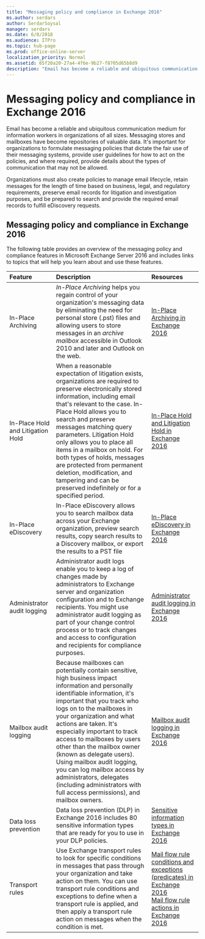 ```yaml
---
title: "Messaging policy and compliance in Exchange 2016"
ms.author: serdars
author: SerdarSoysal
manager: serdars
ms.date: 6/8/2018
ms.audience: ITPro
ms.topic: hub-page
ms.prod: office-online-server
localization_priority: Normal
ms.assetid: 65f20a20-27a4-4f6e-9b27-f8705d65b8d9
description: "Email has become a reliable and ubiquitous communication medium for information workers in organizations of all sizes. Messaging stores and mailboxes have become repositories of valuable data. It's important for organizations to formulate messaging policies that dictate the fair use of their messaging systems, provide user guidelines for how to act on the policies, and where required, provide details about the types of communication that may not be allowed."
---
```


# Messaging policy and compliance in Exchange 2016

Email has become a reliable and ubiquitous communication medium for information workers in organizations of all sizes. Messaging stores and mailboxes have become repositories of valuable data. It's important for organizations to formulate messaging policies that dictate the fair use of their messaging systems, provide user guidelines for how to act on the policies, and where required, provide details about the types of communication that may not be allowed.
  
Organizations must also create policies to manage email lifecycle, retain messages for the length of time based on business, legal, and regulatory requirements, preserve email records for litigation and investigation purposes, and be prepared to search and provide the required email records to fulfill eDiscovery requests.
  
## Messaging policy and compliance in Exchange 2016

The following table provides an overview of the messaging policy and compliance features in Microsoft Exchange Server 2016 and includes links to topics that will help you learn about and use these features.
  
|**Feature**|**Description**|**Resources**|
|:-----|:-----|:-----|
|In-Place Archiving  <br/> | *In-Place Archiving*  helps you regain control of your organization's messaging data by eliminating the need for personal store (.pst) files and allowing users to store messages in an  *archive mailbox*  accessible in Outlook 2010 and later and Outlook on the web.  <br/> |[In-Place Archiving in Exchange 2016](in-place-archiving/in-place-archiving.md) <br/> |
|In-Place Hold and Litigation Hold  <br/> |When a reasonable expectation of litigation exists, organizations are required to preserve electronically stored information, including email that's relevant to the case. In-Place Hold allows you to search and preserve messages matching query parameters. Litigation Hold only allows you to place all items in a mailbox on hold. For both types of holds, messages are protected from permanent deletion, modification, and tampering and can be preserved indefinitely or for a specified period.  <br/> |[In-Place Hold and Litigation Hold in Exchange 2016](holds/holds.md) <br/> |
|In-Place eDiscovery  <br/> |In-Place eDiscovery allows you to search mailbox data across your Exchange organization, preview search results, copy search results to a Discovery mailbox, or export the results to a PST file  <br/> |[In-Place eDiscovery in Exchange 2016](ediscovery/ediscovery.md) <br/> |
|Administrator audit logging  <br/> |Administrator audit logs enable you to keep a log of changes made by administrators to Exchange server and organization configuration and to Exchange recipients. You might use administrator audit logging as part of your change control process or to track changes and access to configuration and recipients for compliance purposes.  <br/> |[Administrator audit logging in Exchange 2016](admin-audit-logging/admin-audit-logging.md) <br/> |
|Mailbox audit logging  <br/> |Because mailboxes can potentially contain sensitive, high business impact information and personally identifiable information, it's important that you track who logs on to the mailboxes in your organization and what actions are taken. It's especially important to track access to mailboxes by users other than the mailbox owner (known as delegate users). Using mailbox audit logging, you can log mailbox access by administrators, delegates (including administrators with full access permissions), and mailbox owners.  <br/> |[Mailbox audit logging in Exchange 2016](mailbox-audit-logging/mailbox-audit-logging.md) <br/> |
|Data loss prevention  <br/> |Data loss prevention (DLP) in Exchange 2016 includes 80 sensitive information types that are ready for you to use in your DLP policies.  <br/> |[Sensitive information types in Exchange 2016](dlp/sensitive-information-types.md) <br/> |
|Transport rules  <br/> |Use Exchange transport rules to look for specific conditions in messages that pass through your organization and take action on them. You can use transport rule conditions and exceptions to define when a transport rule is applied, and then apply a transport rule action on messages when the condition is met.  <br/> |[Mail flow rule conditions and exceptions (predicates) in Exchange 2016](mail-flow-rules/conditions-and-exceptions.md) <br/> [Mail flow rule actions in Exchange 2016](mail-flow-rules/actions.md) <br/> |
   


